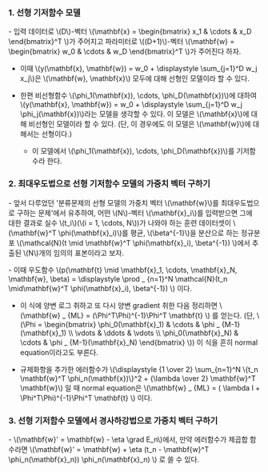 ### 1. 선형 기저함수 모델

\- 입력 데이터로 \\(D\\)-벡터 \\(\mathbf{x} = \begin{bmatrix} x_1 & \cdots & x_D \end{bmatrix}^T \\)가 주어지고 파라미터로 \\((D+1)\\)-벡터 \\(\mathbf{w} = \begin{bmatrix} w_0 & \cdots & w_D \end{bmatrix}^T \\)가 주어진다 하자.

- 이때 \\(y(\mathbf{x}, \mathbf{w}) = w_0 + \displaystyle \sum_{j=1}^D w_j x_j\\)은 \\(\mathbf{w}, \mathbf{x}\\) 모두에 대해 선형인 모델이라 할 수 있다.

- 한편 비선형함수 \\(\phi_1(\mathbf{x}), \cdots, \phi_D(\mathbf{x})\\)에 대하여 \\(y(\mathbf{x}, \mathbf{w}) = w_0 + \displaystyle \sum_{j=1}^D w_j \phi_j(\mathbf{x})\\)라는 모델을 생각할 수 있다. 이 모델은 \\(\mathbf{x}\\)에 대해 비선형인 모델이라 할 수 있다. (단, 이 경우에도 이 모델은 \\(\mathbf{w}\\)에 대해서는 선형이다.)

  - 이 모델에서 \\(\phi_1(\mathbf{x}), \cdots, \phi_D(\mathbf{x})\\)를 기저함수라 한다.


### 2. 최대우도법으로 선형 기저함수 모델의 가중치 벡터 구하기

\- 앞서 다루었던 '분류문제의 선형 모델의 가중치 벡터 \\(\mathbf{w}\\)를 최대우도법으로 구하는 문제'에서 유추하여, 어떤 \\(N\\)-벡터 \\(\mathbf{x}_i\\)를 입력받으면 그에 대한 결과로 실수 \\(t_i\\)(\\(i = 1, \cdots, N\\))가 나와야 하는 훈련 데이터셋이 \\(\mathbf{w}^T \phi(\mathbf{x}_i)\\)를 평균, \\(\beta^{-1}\\)을 분산으로 하는 정규분포 \\(\mathcal{N}(t \mid \mathbf{w}^T \phi(\mathbf{x}_i), \beta^{-1}) \\)에서 추출된 \\(N\\)개의 임의의 표본이라고 보자. 

\- 이때 우도함수 \\(p(\mathbf{t} \mid \mathbf{x}_1, \cdots, \mathbf{x}_N, \mathbf{w}, \beta) =  \displaystyle \prod _ {n=1}^N \mathcal{N}(t_n \mid\mathbf{w}^T \phi(\mathbf{x}_i),  \beta^{-1}) \\) 이다.

  - 이 식에 양변 로그 취하고 또 다시 양변 gradient 취한 다음 정리하면 \\(\mathbf{w} _ {ML} = (\Phi^T\Phi)^{-1}\Phi^T \mathbf{t} \\) 를 얻는다. (단, \\(\Phi = \begin{bmatrix} \phi_0(\mathbf{x}_1) & \cdots & \phi _ {M-1}(\mathbf{x}_1) \\\ \vdots & \ddots & \vdots \\\ \phi_0(\mathbf{x}_N) & \cdots & \phi _ {M-1}(\mathbf{x}_N) \end{bmatrix} \\)) 이 식을 흔히 normal equation이라고도 부른다.

  - 규제화항을 추가한 에러함수가 \\(\displaystyle {1 \over 2} \sum_{n=1}^N \\{t_n \mathbf{w}^T \phi_n(\mathbf{x})\\}^2 + {\lambda \over 2} \mathbf{w}^T \mathbf{w}\\) 일 때 normal equation은 \\(\mathbf{w} _ {ML} = ( \lambda I + \Phi^T\Phi)^{-1}\Phi^T \mathbf{t} \\) 이다.


### 3. 선형 기저함수 모델에서 경사하강법으로 가중치 벡터 구하기

\- \\(\mathbf{w}' = \mathbf{w} - \eta \grad E_n\\)에서, 만약 에러함수가 제곱합 함수라면 \\(\mathbf{w}' = \mathbf{w} + \eta (t_n - \mathbf{w}^T \phi_n(\mathbf{x}_n)) \phi_n(\mathbf{x}_n) \\) 로 쓸 수 있다.


